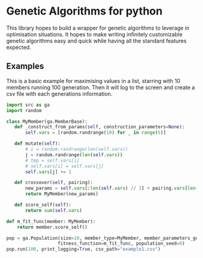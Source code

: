 Genetic Algorithms for python
==============

This library hopes to build a wrapper for genetic algorithms to leverage in optimisation situations.
It hopes to make writing infinitely customizable genetic algorithms easy and quick while having all the standard features expected.

Examples
--------
This is a basic example for maximising values in a list, starring with 10 members running 100 generation.
Then it will log to the screen and create a csv file with each generations information.

```python
import src as ga
import random

class MyMember(ga.MemberBase):
   def _construct_from_params(self, construction_parameters=None):
       self.vars = [random.randrange(10) for _ in range(5)]

   def mutate(self):
       # i = random.randrange(len(self.vars))
       j = random.randrange(len(self.vars))
       # tmp = self.vars[i]
       # self.vars[i] = self.vars[j]
       self.vars[j] += 1

   def crossover(self, pairing):
       new_params = self.vars[:len(self.vars) // 2] + pairing.vars[len(pairing.vars) // 2:]
       return MyMember(new_params)

   def score_self(self):
       return sum(self.vars)

def m_fit_func(member: MyMember):
    return member.score_self()

pop = ga.Population(size=10, member_type=MyMember, member_parameters_generator=None,
                   fitness_function=m_fit_func, population_seed=0)
pop.run(100, print_logging=True, csv_path="example1.csv")
```


